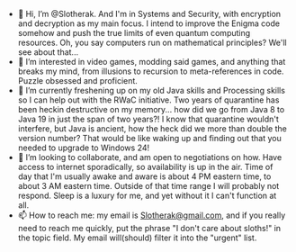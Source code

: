 - 👋 Hi, I’m @Slotherak. And I'm in Systems and Security, with encryption and decryption as my main focus. I intend to improve the Enigma code somehow and push the true limits of even quantum computing resources. Oh, you say computers run on mathematical principles? We'll see about that...
- 👀 I’m interested in video games, modding said games, and anything that breaks my mind, from illusions to recursion to meta-references in code. 
     Puzzle obsessed and proficient.
- 🌱 I’m currently freshening up on my old Java skills and Processing skills so I can help out with the RWaC initiative. Two years of quarantine has been heckin destructive on my memory... how did we go from Java 8 to Java 19 in just the span of two years?! I know that quarantine wouldn't interfere, but Java is ancient, how the heck did we more than double the version number? That would be like waking up and finding out that you needed to upgrade to Windows 24!
- 💞️ I’m looking to collaborate, and am open to negotiations on how. Have access to internet sporadically, so availability is up in the air. Time of day that I'm usually awake and aware is about 4 PM eastern time, to about 3 AM eastern time. Outside of that time range I will probably not respond. Sleep is a luxury for me, and yet without it I can't function at all.
- 📫 How to reach me: my email is Slotherak@gmail.com, and if you really need to reach me quickly, put the phrase "I don't care about sloths!" 
     in the topic field. My email will(should) filter it into the "urgent" list.
<!---
Slotherak/Slotherak is a ✨ special ✨ repository because its `README.md` (this file) appears on your GitHub profile.
You can click the Preview link to take a look at your changes.
--->

